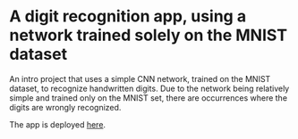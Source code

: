 # A digit recognition app, using a network trained solely on the MNIST dataset

An intro project that uses a simple CNN network, trained on the MNIST dataset, to recognize handwritten digits.
Due to the network being relatively simple and trained only on the MNIST set, there are occurrences where the digits are wrongly recognized.

The app is deployed [here](https://mnist-digit-recognition.streamlit.app/).
